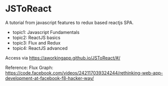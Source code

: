 # JSToReact
A tutorial from javascript features to redux based reactjs SPA.

- topic1: Javascript Fundamentals
- topic2: ReactJS basics
- topic3: Flux and Redux 
- topic4: ReactJS advanced

Access via https://aworkingapp.github.io/JSToReact/#/


Reference:
Flux Graph:
https://code.facebook.com/videos/242117039324244/rethinking-web-app-development-at-facebook-f8-hacker-way/